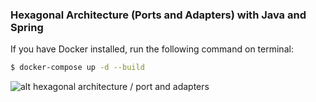 ### Hexagonal Architecture (Ports and Adapters) with Java and Spring

If you have Docker installed, run the following command on terminal:

```bash
$ docker-compose up -d --build
```

![alt hexagonal architecture / port and adapters](https://blog.octo.com/wp-content/uploads/2018/10/07_hexagone.png)